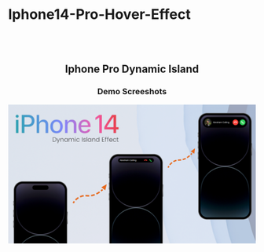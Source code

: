 # Iphone14-Pro-Hover-Effect

<div align="center">

  <br />
  <br />

  <h2 align="center">Iphone Pro Dynamic Island</h2>


  ### Demo Screeshots

![Iphone Pro Dynamic Island Image](./public/readme-image/iphone-14-pro.png "Desktop Demo")
